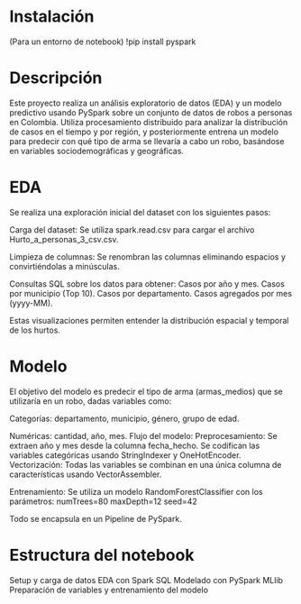 # Instalación
 (Para un entorno de notebook)
!pip install pyspark



# Descripción
Este proyecto realiza un análisis exploratorio de datos (EDA) y un modelo predictivo usando PySpark sobre un conjunto de datos de robos a personas en Colombia. Utiliza procesamiento distribuido para analizar la distribución de casos en el tiempo y por región, y posteriormente entrena un modelo para predecir con qué tipo de arma se llevaría a cabo un robo, basándose en variables sociodemográficas y geográficas.

# EDA

Se realiza una exploración inicial del dataset con los siguientes pasos:

Carga del dataset: Se utiliza spark.read.csv para cargar el archivo Hurto_a_personas_3_csv.csv.

Limpieza de columnas: Se renombran las columnas eliminando espacios y convirtiéndolas a minúsculas.

Consultas SQL sobre los datos para obtener:
Casos por año y mes.
Casos por municipio (Top 10).
Casos por departamento.
Casos agregados por mes (yyyy-MM).

Estas visualizaciones permiten entender la distribución espacial y temporal de los hurtos.

# Modelo

El objetivo del modelo es predecir el tipo de arma (armas_medios) que se utilizaría en un robo, dadas variables como:

Categorías: departamento, municipio, género, grupo de edad.

Numéricas: cantidad, año, mes.
Flujo del modelo:
Preprocesamiento:
Se extraen año y mes desde la columna fecha_hecho.
Se codifican las variables categóricas usando StringIndexer y OneHotEncoder.
Vectorización:
Todas las variables se combinan en una única columna de características usando VectorAssembler.

Entrenamiento:
Se utiliza un modelo RandomForestClassifier con los parámetros:
numTrees=80
maxDepth=12
seed=42

Todo se encapsula en un Pipeline de PySpark.

# Estructura del notebook

Setup y carga de datos
EDA con Spark SQL
Modelado con PySpark MLlib
Preparación de variables y entrenamiento del modelo